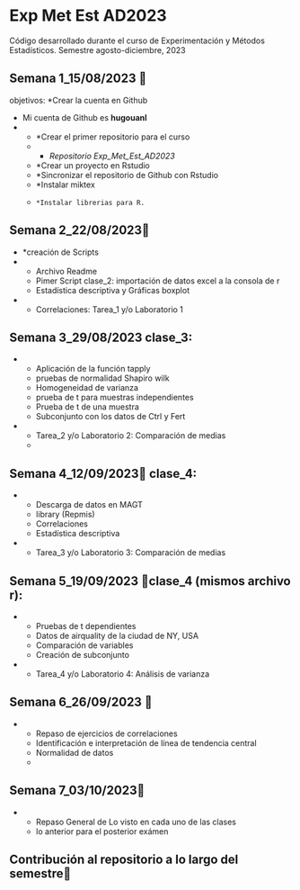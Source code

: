 # Exp Met Est AD2023
Código desarrollado durante el curso de Experimentación y Métodos Estadísticos.
Semestre agosto-diciembre, 2023

## Semana 1_15/08/2023 📆
objetivos:
 *Crear la cuenta en Github 
 * Mi cuenta de Github es **hugouanl**
 *  *  *Crear el primer repositorio para el curso
    *   * _Repositorio Exp_Met_Est_AD2023_
     *  *Crear un proyecto en Rstudio
     *   *Sincronizar el repositorio de Github con Rstudio
     *    *Instalar miktex
     *     *Instalar librerias para R.

## Semana 2_22/08/2023📆
* *creación de Scripts
* * Archivo Readme
  * Pimer Script clase_2: importación de datos excel a la consola de r
  * Estadística descriptiva y Gráficas boxplot
* * Correlaciones: Tarea_1 y/o Laboratorio 1

## Semana 3_29/08/2023 clase_3:
* * Aplicación de la función tapply
  * pruebas de normalidad Shapiro wilk
  * Homogeneidad de varianza
  * prueba de t para muestras independientes
  * Prueba de t de una muestra
  *  Subconjunto con los datos de Ctrl y Fert
* * Tarea_2 y/o Laboratorio 2: Comparación de medias
  * 

## Semana 4_12/09/2023📆 clase_4:
* * Descarga de datos en MAGT
  * library (Repmis)
  * Correlaciones
  * Estadística descriptiva
* * Tarea_3 y/o Laboratorio 3: Comparación de medias

## Semana 5_19/09/2023 📆clase_4 (mismos archivo r):
* * Pruebas de t dependientes
  * Datos de airquality de la ciudad de NY, USA
  * Comparación de variables
  * Creación de subconjunto
* * Tarea_4 y/o Laboratorio 4: Análisis de varianza

## Semana 6_26/09/2023 📆
* * Repaso de ejercicios de correlaciones
  * Identificación e interpretación de línea de tendencia central
  * Normalidad de datos
  * 

## Semana 7_03/10/2023📆
* * Repaso General de Lo visto en cada uno de las clases
  * lo anterior para el posterior exámen
 
## Contribución al repositorio a lo largo del semestre📆
